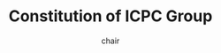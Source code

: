---
permalink: /constitutionicpc
title: Constitution of ICPC Group
author: chair
layout: post
excerpt: 这是ICPC Group的规章制度。
---